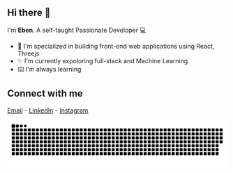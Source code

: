 
## Hi there 👋

I'm **Eben**.
A self-taught Passionate Developer 💻
- 🌱 I'm specialized in building front-end web applications using React, Threejs
- ✨ I'm currently expoloring full-stack and Machine Learning
- ⌨️ I'm always learning  

## Connect with me
 [Email](mailto:ebensenai2019@gmail.com) - [LinkedIn](https://www.linkedin.com/in/eben-b-gilbert-546b65308/) - [Instagram](https://www.instagram.com/eb_e__n/) 

<!--
**eb-en/eb-en** is a ✨ _special_ ✨ repository because its `README.md` (this file) appears on your GitHub profile.

Here are some ideas to get you started:

- 🔭 I’m currently working on ...
- 🌱 I’m currently learning ...
- 👯 I’m looking to collaborate on ...
- 🤔 I’m looking for help with ...
- 💬 Ask me about ...
- 📫 How to reach me: ...
- 😄 Pronouns: ...
- ⚡ Fun fact: ...

# 💫 About Me:
## Hi there 👋<br><br>I'm **Eben**.<br>A self-taught Passionate Developer 💻<br>- 🌱 I'm specialized in building front-end web applications using React, Threejs<br>- ✨ I'm currently expoloring full-stack and Machine Learning<br>- ⌨️ I'm always learning  



# 💻 Tech Stack:
![C](https://img.shields.io/badge/c-%2300599C.svg?style=for-the-badge&logo=c&logoColor=white) ![C++](https://img.shields.io/badge/c++-%2300599C.svg?style=for-the-badge&logo=c%2B%2B&logoColor=white) ![CSS3](https://img.shields.io/badge/css3-%231572B6.svg?style=for-the-badge&logo=css3&logoColor=white) ![HTML5](https://img.shields.io/badge/html5-%23E34F26.svg?style=for-the-badge&logo=html5&logoColor=white) ![Lua](https://img.shields.io/badge/lua-%232C2D72.svg?style=for-the-badge&logo=lua&logoColor=white) ![JavaScript](https://img.shields.io/badge/javascript-%23323330.svg?style=for-the-badge&logo=javascript&logoColor=%23F7DF1E) ![TypeScript](https://img.shields.io/badge/typescript-%23007ACC.svg?style=for-the-badge&logo=typescript&logoColor=white) ![Python](https://img.shields.io/badge/python-3670A0?style=for-the-badge&logo=python&logoColor=ffdd54) ![Java](https://img.shields.io/badge/java-%23ED8B00.svg?style=for-the-badge&logo=openjdk&logoColor=white) ![Vercel](https://img.shields.io/badge/vercel-%23000000.svg?style=for-the-badge&logo=vercel&logoColor=white) ![Next JS](https://img.shields.io/badge/Next-black?style=for-the-badge&logo=next.js&logoColor=white) ![NodeJS](https://img.shields.io/badge/node.js-6DA55F?style=for-the-badge&logo=node.js&logoColor=white) ![Vite](https://img.shields.io/badge/vite-%23646CFF.svg?style=for-the-badge&logo=vite&logoColor=white) ![WebGL](https://img.shields.io/badge/WebGL-990000?logo=webgl&logoColor=white&style=for-the-badge) ![Three js](https://img.shields.io/badge/threejs-black?style=for-the-badge&logo=three.js&logoColor=white) ![TailwindCSS](https://img.shields.io/badge/tailwindcss-%2338B2AC.svg?style=for-the-badge&logo=tailwind-css&logoColor=white) ![Svelte](https://img.shields.io/badge/svelte-%23f1413d.svg?style=for-the-badge&logo=svelte&logoColor=white) ![React Native](https://img.shields.io/badge/react_native-%2320232a.svg?style=for-the-badge&logo=react&logoColor=%2361DAFB) ![React](https://img.shields.io/badge/react-%2320232a.svg?style=for-the-badge&logo=react&logoColor=%2361DAFB) ![MySQL](https://img.shields.io/badge/mysql-4479A1.svg?style=for-the-badge&logo=mysql&logoColor=white) ![TensorFlow](https://img.shields.io/badge/TensorFlow-%23FF6F00.svg?style=for-the-badge&logo=TensorFlow&logoColor=white) ![Git](https://img.shields.io/badge/git-%23F05033.svg?style=for-the-badge&logo=git&logoColor=white) ![GitHub](https://img.shields.io/badge/github-%23121011.svg?style=for-the-badge&logo=github&logoColor=white)
<!--
# 📊 GitHub Stats:
![](https://github-readme-stats.vercel.app/api?username=eb-en&theme=dark&hide_border=false&include_all_commits=false&count_private=false)<br/>
![](https://github-readme-streak-stats.herokuapp.com/?user=eb-en&theme=dark&hide_border=false)<br/>
![](https://github-readme-stats.vercel.app/api/top-langs/?username=eb-en&theme=dark&hide_border=false&include_all_commits=false&count_private=false&layout=compact)

## 🌐 Socials:
[![Instagram](https://img.shields.io/badge/Instagram-%23E4405F.svg?logo=Instagram&logoColor=white)](https://instagram.com/eb_e__n) [![email](https://img.shields.io/badge/Email-D14836?logo=gmail&logoColor=white)](mailto:ebensenai2019@gmail.com) 

---
[![](https://visitcount.itsvg.in/api?id=eb-en&icon=0&color=0)](https://visitcount.itsvg.in)

-->


<picture>
  <source media="(prefers-color-scheme: dark)" srcset="https://raw.githubusercontent.com/eb-en/eb-en/output/github-snake-dark.svg" />
  <source media="(prefers-color-scheme: light)" srcset="https://raw.githubusercontent.com/eb-en/eb-en/output/github-snake.svg" />
  <img alt="github-snake" src="https://raw.githubusercontent.com/eb-en/eb-en/output/github-snake.svg" />
</picture>
